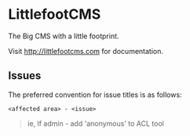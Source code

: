 # LittlefootCMS

The Big CMS with a little footprint.

Visit http://littlefootcms.com for documentation.

## Issues

The preferred convention for issue titles is as follows:

`<affected area> - <issue>`

> ie, lf admin - add 'anonymous' to ACL tool
